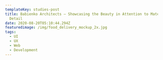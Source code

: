 ```yaml
---
templateKey: studies-post
title: Babienko Architects — Showcasing the Beauty in Attention to Materials and
  Detail
date: 2020-08-20T05:10:44.294Z
featuredimage: /img/food_delivery_mockup_2x.jpg
tags:
  - UI
  - UX
  - Web
  - Development
---
```

